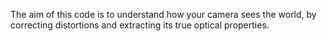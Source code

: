 The aim of this code is to understand how your camera sees the world, by correcting distortions and extracting its true optical properties.
